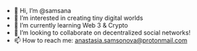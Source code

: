 - 👋 Hi, I’m @samsana
- 👀 I’m interested in creating tiny digital worlds
- 🌱 I’m currently learning Web 3 & Crypto
- 💞️ I’m looking to collaborate on decentralized social networks!
- 📫 How to reach me: anastasia.samsonova@protonmail.com

<!---
samsana/samsana is a ✨ special ✨ repository because its `README.md` (this file) appears on your GitHub profile.
You can click the Preview link to take a look at your changes.
--->
